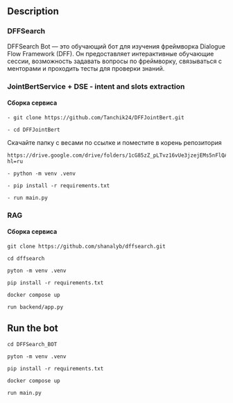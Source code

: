 ## Description

### DFFSearch

DFFSearch Bot — это обучающий бот для изучения фреймворка Dialogue Flow Framework (DFF). Он предоставляет интерактивные обучающие сессии, возможность задавать вопросы по фреймворку, связываться с менторами и проходить тесты для проверки знаний.

### JointBertService + DSE - intent and slots extraction 
#### Сборка сервиса

```commandline
- git clone https://github.com/Tanchik24/DFFJointBert.git
```

```commandline
- cd DFFJointBert
```

Скачайте папку с весами по ссылке и поместите в корень репозитория
```commandline
https://drive.google.com/drive/folders/1cG85zZ_pLTvz16vUe3jzejEMs5nFlQA8?hl=ru
```

```commandline
- python -m venv .venv
```

```commandline
- pip install -r requirements.txt
```

```commandline
- run main.py
```

### RAG 
#### Сборка сервиса

```commandline
git clone https://github.com/shanalyb/dffsearch.git
```

```commandline
cd dffsearch
```

```commandline
pyton -m venv .venv
```

```commandline
pip install -r requirements.txt
```

```commandline
docker compose up
```

```commandline
run backend/app.py
```

## Run the bot

```commandline
cd DFFSearch_BOT
```

```commandline
pyton -m venv .venv
```

```commandline
pip install -r requirements.txt
```

```commandline
docker compose up
```

```commandline
run main.py
```
